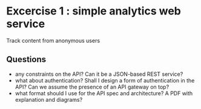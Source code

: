 # Excercise 1 : simple analytics web service

Track content from anonymous users

## Questions

* any constraints on the API? Can it be a JSON-based REST service?
* what about authentication? Shall I design a form of authentication in the API? Can we assume the presence of an API gateway on top?
* what format should I use for the API spec and architecture? A PDF with explanation and diagrams?
